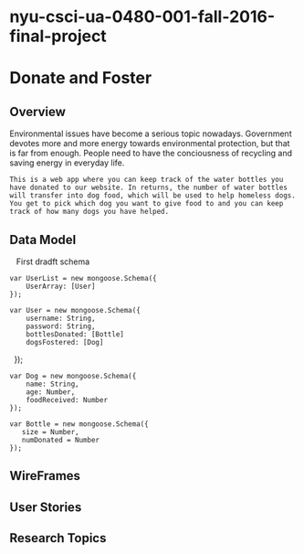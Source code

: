 # nyu-csci-ua-0480-001-fall-2016-final-project

<h1>Donate and Foster</h1>

<h2>Overview</h2>
    Environmental issues have become a serious topic nowadays. Government devotes more and more energy towards environmental protection, but that is far from enough. People need to have the conciousness of recycling and saving energy in everyday life. 
  
    This is a web app where you can keep track of the water bottles you have donated to our website. In returns, the number of water bottles will transfer into dog food, which will be used to help homeless dogs. You get to pick which dog you want to give food to and you can keep track of how many dogs you have helped. 
  
<h2>Data Model</h2>
    First dradft schema 
    
    var UserList = new mongoose.Schema({
        UserArray: [User]
    });
    
    var User = new mongoose.Schema({
        username: String,
        password: String,
        bottlesDonated: [Bottle]
        dogsFostered: [Dog]
    });
    
    var Dog = new mongoose.Schema({
        name: String,
        age: Number, 
        foodReceived: Number
    });
    
    var Bottle = new mongoose.Schema({
       size = Number, 
       numDonated = Number
    });
  

<h2>WireFrames</h2>

<h2>User Stories</h2>

<h2>Research Topics</h2>

